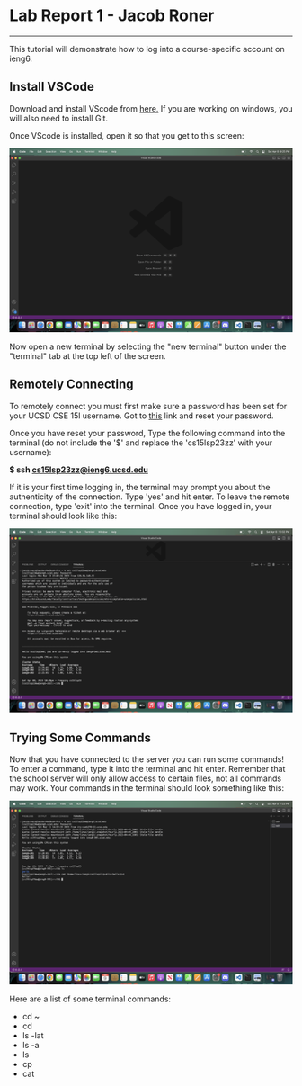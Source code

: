 # Lab Report 1 - Jacob Roner
---

This tutorial will demonstrate how to log into a course-specific account on ieng6. 


## Install VSCode
Download and install VScode from [here.](https://code.visualstudio.com/download) If you are working on windows, you will also need to install Git.

Once VScode is installed, open it so that you get to this screen:
 
![Image](installingVSCode.png)
 
Now open a new terminal by selecting the "new terminal" button under the "terminal" tab at the top left of the screen.
 
## Remotely Connecting
 
To remotely connect you must first make sure a password has been set for your UCSD CSE 15l username.
Got to [this](https://sdacs.ucsd.edu/~icc/index.php) link and reset your password.
 
Once you have reset your password, Type the following command into the terminal (do not include the '$' and replace the 'cs15lsp23zz' with your username):

**$ ssh cs15lsp23zz@ieng6.ucsd.edu**
 
If it is your first time logging in, the terminal may prompt you about the authenticity of the connection. Type 'yes' and hit enter. To leave the remote connection, type 'exit' into the terminal.
Once you have logged in, your terminal should look like this:
 
![Image](loggingIn.png)
 
## Trying Some Commands
Now that you have connected to the server you can run some commands!
To enter a command, type it into the terminal and hit enter. Remember that the school server will only allow access to certain files, not all commands may work.
Your commands in the terminal should look something like this:
 
![Image](usingCommands.png)

Here are a list of some terminal commands:

- cd ~
- cd
- ls -lat
- ls -a
- ls <directory>
- cp
- cat
 
 
 
 
